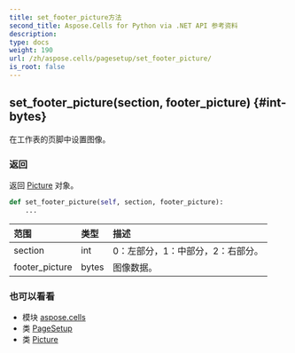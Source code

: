 ```yaml
---
title: set_footer_picture方法
second_title: Aspose.Cells for Python via .NET API 参考资料
description:
type: docs
weight: 190
url: /zh/aspose.cells/pagesetup/set_footer_picture/
is_root: false
---
```

##  set_footer_picture(section, footer_picture) {#int-bytes}
在工作表的页脚中设置图像。


### 返回

返回 [Picture](/cells/python-net/zh/aspose.cells.drawing/picture) 对象。


```python
def set_footer_picture(self, section, footer_picture):
    ...
```


|范围|类型|描述|
| :- | :- | :- |
| section | int | 0：左部分，1：中部分，2：右部分。|
| footer_picture | bytes |图像数据。|



### 也可以看看
* 模块 [aspose.cells](../../)
* 类 [PageSetup](/cells/python-net/zh/aspose.cells/pagesetup)
* 类 [Picture](/cells/python-net/zh/aspose.cells.drawing/picture)
